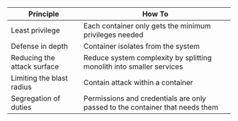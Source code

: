 | Principle                   | How To                                                                       |
| --------------------------- | ---------------------------------------------------------------------------- |
| Least privilege             | Each container only gets the minimum privileges needed                       |
| Defense in depth            | Container isolates from the system                                           |
| Reducing the attack surface | Reduce system complexity by splitting monolith into smaller services         |
| Limiting the blast radius   | Contain attack within a container                                            |
| Segregation of duties       | Permissions and credentials are only passed to the container that needs them |

